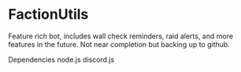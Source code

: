 # FactionUtils
Feature rich bot, includes wall check reminders, raid alerts, and more features in the future. Not near completion but backing up to github.

Dependencies
	node.js
	discord.js
